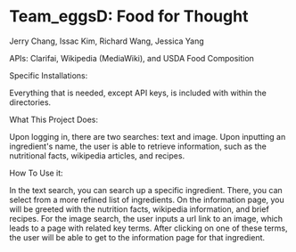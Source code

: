 # Team_eggsD: Food for Thought
Jerry Chang, Issac Kim, Richard Wang, Jessica Yang

APIs: Clarifai, Wikipedia (MediaWiki), and USDA Food Composition

Specific Installations:

Everything that is needed, except API keys, is included with within the directories. 

What This Project Does:

Upon logging in, there are two searches: text and image.  Upon inputting an ingredient's name, the user is able to retrieve information, such as the nutritional facts, wikipedia articles, and recipes.

How To Use it:

In the text search, you can search up a specific ingredient.  There, you can select from a more refined list of ingredients.  On the information page, you will be greeted with the nutrition facts, wikipedia information, and brief recipes.  For the image search, the user inputs a url link to an image, which leads to a page with related key terms.  After clicking on one of these terms, the user will be able to get to the information page for that ingredient.

